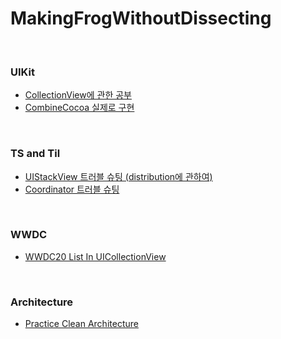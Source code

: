 # MakingFrogWithoutDissecting

<br/>

### UIKit
- [CollectionView에 관한 공부](https://github.com/MaraMincho/MakingFrogWithoutDissecting/tree/main/CollectionViewExample)
- [CombineCocoa 실제로 구현](https://github.com/MaraMincho/MakingFrogWithoutDissecting/tree/main/CombineCocoa)

<br/>

### TS and Til
- [UIStackView 트러블 슈팅 (distribution에 관하여)](https://github.com/MaraMincho/MakingFrogWithoutDissecting/tree/main/TS_IntrinsicContentSize)
- [Coordinator 트러블 슈팅](https://github.com/MaraMincho/MakingFrogWithoutDissecting/tree/main/TS_CoordinatorRetainCycle)
<br/>

### WWDC
- [WWDC20 List In UICollectionView](https://github.com/MaraMincho/MakingFrogWithoutDissecting/tree/main/WWDC20_ListInUICollectionView)

<br/>

### Architecture
- [Practice Clean Architecture](https://github.com/MaraMincho/MakingFrogWithoutDissecting/tree/main/PracticeCleanArchitecture)
